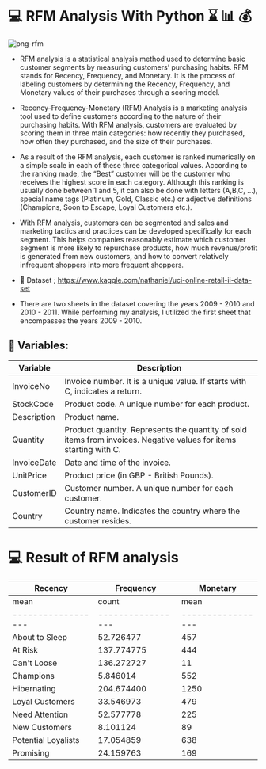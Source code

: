 # :computer: **RFM Analysis With Python** :hourglass: :bar_chart: :moneybag:

![png-rfm](https://www.dijitalmecmua.com/wp-content/uploads/2021/09/RFM-analizi-1200x642.jpg)


* RFM analysis is a statistical analysis method used to determine basic customer segments by measuring customers’ purchasing habits. RFM stands for Recency, Frequency, and Monetary. It is the process of labeling customers by determining the Recency, Frequency, and Monetary values of their purchases through a scoring model.

* Recency-Frequency-Monetary (RFM) Analysis is a marketing analysis tool used to define customers according to the nature of their purchasing habits. With RFM analysis, customers are evaluated by scoring them in three main categories: how recently they purchased, how often they purchased, and the size of their purchases.

* As a result of the RFM analysis, each customer is ranked numerically on a simple scale in each of these three categorical values. According to the ranking made, the “Best” customer will be the customer who receives the highest score in each category. Although this ranking is usually done between 1 and 5, it can also be done with letters (A,B,C, …), special name tags (Platinum, Gold, Classic etc.) or adjective definitions (Champions, Soon to Escape, Loyal Customers etc.).

* With RFM analysis, customers can be segmented and sales and marketing tactics and practices can be developed specifically for each segment. This helps companies reasonably estimate which customer segment is more likely to repurchase products, how much revenue/profit is generated from new customers, and how to convert relatively infrequent shoppers into more frequent shoppers.

* :pushpin: Dataset ; https://www.kaggle.com/nathaniel/uci-online-retail-ii-data-set
* There are two sheets in the dataset covering the years 2009 - 2010 and 2010 - 2011. While performing my analysis, I utilized the first sheet that encompasses the years 2009 - 2010.

## :pushpin: Variables:

| Variable     | Description                                                  |
|--------------|--------------------------------------------------------------|
| InvoiceNo    | Invoice number. It is a unique value. If starts with C, indicates a return. |
| StockCode    | Product code. A unique number for each product.             |
| Description  | Product name.                                               |
| Quantity     | Product quantity. Represents the quantity of sold items from invoices. Negative values for items starting with C. |
| InvoiceDate  | Date and time of the invoice.                               |
| UnitPrice    | Product price (in GBP - British Pounds).                     |
| CustomerID   | Customer number. A unique number for each customer.         |
| Country      | Country name. Indicates the country where the customer resides. |

# :computer: Result of RFM analysis

| Recency          | Frequency       | Monetary        |
|------------------|-----------------|-----------------|
| mean   | count  | mean   | count  | mean   | count  |
|------------------|-----------------|-----------------|
| About to Sleep   | 52.726477       | 457   | 1.400438       | 457   | 523.735098     | 457   |
| At Risk          | 137.774775      | 444   | 4.281532       | 444   | 1827.981466    | 444   |
| Can't Loose      | 136.272727      | 11    | 19.363636      | 11    | 7028.365455    | 11    |
| Champions        | 5.846014        | 552   | 14.336957      | 552   | 8010.322451    | 552   |
| Hibernating      | 204.674400      | 1250  | 1.288800       | 1250  | 450.531211     | 1250  |
| Loyal Customers  | 33.546973       | 479   | 8.544885       | 479   | 3483.544061    | 479   |
| Need Attention   | 52.577778       | 225   | 3.431111       | 225   | 1412.024933    | 225   |
| New Customers    | 8.101124        | 89    | 1.000000       | 89    | 337.436854     | 89    |
| Potential Loyalists | 17.054859    | 638   | 2.841693       | 638   | 1009.464625    | 638   |
| Promising        | 24.159763       | 169   | 1.000000       | 169   | 345.946805     | 169   |
